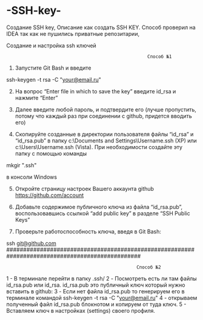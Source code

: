 # -SSH-key-
 Создание SSH key,
Описание как создать SSH KEY. Способ проверил на IDEA так как не пушились приватные репозитарии,

Создание и настройка ssh ключей

                                                        Способ №1

1. Запустите Git Bash и введите

ssh-keygen -t rsa -C "your@email.ru"

2. На вопрос “Enter file in which to save the key” введите id_rsa и нажмите “Enter”

3. Далее введите любой пароль, и подтвердите его (лучше пропустить, потому что каждый раз при соединении с github, придется вводить его)

4. Скопируйте созданные в директории пользователя файлы “id_rsa” и “id_rsa.pub” в папку c:\Documents and Settings\Username\.ssh (XP) или c:\Users\Username\.ssh (Vista). При необходимости создайте эту папку с помощью команды

mkgir ".ssh"

в консоли Windows

5. Откройте страницу настроек Вашего аккаунта github https://github.com/account

6. Добавьте содержимое публичного ключа из файла “id_rsa.pub”, воспользовавшись ссылкой “add public key” в разделе “SSH Public Keys”

7. Проверьте работоспособность ключа, введя в Git Bash:

ssh git@github.com
################################################################################################

                                                    Способ №2
1 - В терминале перейти в папку .ssh/ 
2 - Посмотреть есть ли там файлы id_rsa.pub или id_rsa. id_rsa.pub это публичный ключ который нужно вставить в github: 
3 - Если нет файла id_rsa.pub то генерируем его в терминале командой ssh-keygen -t rsa -C "your@email.ru"
4 - открываем полученный файл id_rsa.pub блокнотом и копируем от туда ключ.
5 - Вставляем ключ в настройках (settings) своего профиля.

